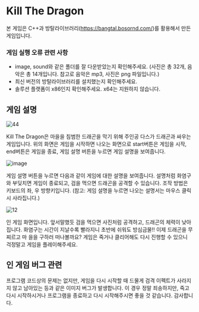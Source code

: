 # Kill The Dragon
본 게임은 C++과 방탈라이브러리(<https://bangtal.bosornd.com/>)를 활용해서 만든 게임입니다.

### 게임 실행 오류 관련 사항
* image, sound와 같은 폴더를 잘 다운받았는지 확인해주세요. (사진은 총 32개, 음악은 총 14개입니다. 참고로 음악은 mp3, 사진은 png 파일입니다.)
* 최신 버전의 방탈라이브러리를 설치했는지 확인해주세요.
* 솔루션 플랫폼이 x86인지 확인해주세요. x64는 지원하지 않습니다.


## 게임 설명
![44](https://user-images.githubusercontent.com/101955125/163196033-7f3fe1ec-1e61-483d-9d87-6251656b116e.png)

Kill The Dragon은 마을을 침범한 드래곤을 막기 위해 주인공 다스가 드래곤과 싸우는 게임입니다. 위의 화면은 게임을 시작하면 나오는 화면으로 start버튼은 게임을 시작, end버튼은 게임을 종료, 게임 설명 버튼을 누르면 게임 설명을 보여줍니다. 

![image](https://user-images.githubusercontent.com/101955125/163202982-8477dc87-d7bc-4428-94bc-a62b3cf51021.png)

게임 설명 버튼을 누르면 다음과 같이 게임에 대한 설명을 보여줍니다. 설명처럼 화염구와 부딪치면 게임이 종료되고, 검을 먹으면 드래곤을 공격할 수 있습니다. 조작 방법은 키보드의 좌, 우 방향키입니다. (참고: 게임 설명을 누르면 나오는 설명서는 마우스 클릭시 사라집니다.) 

![12](https://user-images.githubusercontent.com/101955125/163200224-f3551fb7-5399-4f8d-ad1c-01c404588e3c.png)

인 게임 화면입니다. 앞서말했듯 검을 먹으면 사진처럼 공격하고, 드래곤의 체력이 낮아집니다. 화염구는 시간이 지날수록 빨라지니 초반에 쉬워도 방심금물!! 이제 드래곤을 무찌르고 마
을을 구하러 떠나볼까요? 게임은 죽거나 클리어해도 다시 진행할 수 있으니 걱정말고 게임을 플레이해주세요.

## 인 게임 버그 관련 
 프로그램 코드상의 문제는 없지만, 게임을 다시 시작할 때 드물게 검격 이펙트가 사라지지 않고 남아있는 등과 같은 이미지 버그가 발생합니다. 이 경우 정말 죄송하지만, 죽고 다시 시작하시거나 프로그램을 종료하고 다시 시작해주시면 좋을 것 같습니다. 감사합니다. 
 
